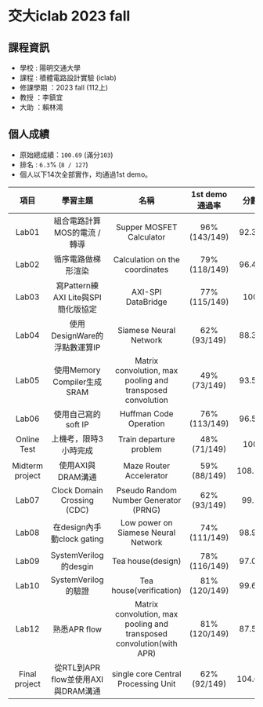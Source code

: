 # 交大iclab 2023 fall
## 課程資訊
- 學校 : 陽明交通大學
- 課程 : 積體電路設計實驗 (iclab)
- 修課學期 ：2023 fall (112上)
- 教授 ：李鎮宜
- 大助 ：賴林鴻

## 個人成績
- 原始總成績：`100.69` (滿分`103`)
- 排名 : `6.3`% (`8 / 127`)
- 個人以下14次全部實作，均通過1st demo。

|項目|學習主題|名稱|1st demo通過率|分數|效能排名|
|:-:|:-:|:-:|:-:|:-:|:-:|
|Lab01|組合電路計算MOS的電流 / 轉導|Supper MOSFET Calculator|96% (143/149)|92.35|26% (39/149)|
|Lab02|循序電路做梯形渲染|Calculation on the coordinates|79% (118/149)|96.42|13% (17/134)|
|Lab03|寫Pattern練AXI Lite與SPI簡化版協定|AXI-SPI DataBridge|77% (115/149)|100|NA|
|Lab04|使用DesignWare的浮點數運算IP|Siamese Neural Network|62% (93/149)|88.35|40% (48/121)|
|Lab05|使用Memory Compiler生成SRAM|Matrix convolution, max pooling and transposed convolution|49% (73/149)|93.55|22% (24/108)|
|Lab06|使用自己寫的soft IP|Huffman Code Operation|76% (113/149)|96.59|12% (15/123)|
|Online Test|上機考，限時3小時完成|Train departure problem|48% (71/149)|100|NA|
|Midterm project|使用AXI與DRAM溝通|Maze Router Accelerator|59% (88/149)|108.17|7% (8/114)|
|Lab07|Clock Domain Crossing (CDC)|Pseudo Random Number Generator (PRNG)|62% (93/149)|99.1|16% (18/116)|
|Lab08|在design內手動clock gating|Low power on Siamese Neural Network|74% (111/149)|98.98|6% (7/118)|
|Lab09|SystemVerilog的desgin|Tea house(design)|78% (116/149)|97.05|11% (13/122)|
|Lab10|SystemVerilog的驗證|Tea house(verification)|81% (120/149)|99.67|4% (5/120)|
|Lab12|熟悉APR flow|Matrix convolution, max pooling and transposed convolution(with APR)|81% (120/149)|87.56|29% (35/121)|
|Final project|從RTL到APR flow並使用AXI與DRAM溝通|single core Central Processing Unit|62% (92/149)|104.62|19% (22/117)|

